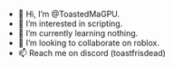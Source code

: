 - 👋 Hi, I’m @ToastedMaGPU.
- 👀 I’m interested in scripting.
- 🌱 I’m currently learning nothing.
- 💞️ I’m looking to collaborate on roblox.
- 📫 Reach me on discord (toastfrisdead)
